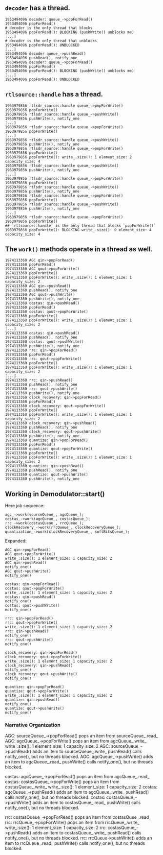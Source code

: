 ## `decoder` has a thread.

```
1953494096 decoder: queue_->popForRead()
1953494096 popForRead()
# decoder is the only thread that blocks
1953494096 popForRead(): BLOCKING (pushWrite() unblocks me)
[...]
# decoder is the only thread that unblocks
1953494096 popForRead(): UNBLOCKED
[...]
1953494096 decoder queue_->pushRead()
1953494096 pushRead(), notify_one
1953494096 decoder: queue_->popForRead()
1953494096 popForRead()
1953494096 popForRead(): BLOCKING (pushWrite() unblocks me)
[...]
1953494096 popForRead(): UNBLOCKED
```

## `rtlsource::handle` has a thread.

```
1963979856 rtlsdr_source::handle queue_->popForWrite()
1963979856 popForWrite()
1963979856 rtlsdr_source::handle queue_->pushWrite()
1963979856 pushWrite(), notify_one
[...]
1963979856 rtlsdr_source::handle queue_->popForWrite()
1963979856 popForWrite()
[...]
1963979856 rtlsdr_source::handle queue_->pushWrite()
1963979856 pushWrite(), notify_one
1963979856 rtlsdr_source::handle queue_->popForWrite()
1963979856 popForWrite()
1963979856 popForWrite(): write_.size(): 1 element_size: 2 capacity_size: 4
1963979856 rtlsdr_source::handle queue_->pushWrite()
1963979856 pushWrite(), notify_one
[...]
1963979856 rtlsdr_source::handle queue_->popForWrite()
1963979856 popForWrite()
1963979856 rtlsdr_source::handle queue_->pushWrite()
1963979856 pushWrite(), notify_one
1963979856 rtlsdr_source::handle queue_->popForWrite()
1963979856 popForWrite()
1963979856 rtlsdr_source::handle queue_->pushWrite()
1963979856 pushWrite(), notify_one
[...]
1963979856 rtlsdr_source::handle queue_->popForWrite()
1963979856 popForWrite()
## `rtlsource::handle` is the only thread that blocks `popForWrite()`
1963979856 popForWrite(): BLOCKING write_.size(): 0 element_size: 4 capacity_size: 4
```

## The `work()` methods operate in a thread as well.

```
1974113360 AGC qin->popForRead()
1974113360 popForRead()
1974113360 AGC qout->popForWrite()
1974113360 popForWrite()
1974113360 popForWrite(): write_.size(): 1 element_size: 1 capacity_size: 2
1974113360 AGC qin->pushRead()
1974113360 pushRead(), notify_one
1974113360 AGC qout->pushWrite()
1974113360 pushWrite(), notify_one
1974113360 costas: qin->pushRead()
1974113360 popForRead()
1974113360 costas: qout->popForWrite()
1974113360 popForWrite()
1974113360 popForWrite(): write_.size(): 1 element_size: 1 capacity_size: 2
[...]
1974113360 costas: qin->pushRead()
1974113360 pushRead(), notify_one
1974113360 costas: qout->pushWrite()
1974113360 pushWrite(), notify_one
1974113360 rrc: qin->popForRead()
1974113360 popForRead()
1974113360 rrc: qout->popForWrite()
1974113360 popForWrite()
1974113360 popForWrite(): write_.size(): 1 element_size: 1 capacity_size: 2
[...]
1974113360 rrc: qin->pushRead()
1974113360 pushRead(), notify_one
1974113360 rrc: qout->pushWrite()
1974113360 pushWrite(), notify_one
1974113360 clock_recovery: qin->popForRead()
1974113360 popForRead()
1974113360 clock_recovery: qout->popForWrite()
1974113360 popForWrite()
1974113360 popForWrite(): write_.size(): 1 element_size: 1 capacity_size: 2
1974113360 clock_recovery: qin->pushRead()
1974113360 pushRead(), notify_one
1974113360 clock_recovery: qout->pushWrite()
1974113360 pushWrite(), notify_one
1974113360 quantize: qin->popForRead()
1974113360 popForRead()
1974113360 quantize: qout->popForWrite()
1974113360 popForWrite()
1974113360 popForWrite(): write_.size(): 1 element_size: 1 capacity_size: 2
1974113360 quantize: qin->pushRead()
1974113360 pushRead(), notify_one
1974113360 quantize: qout->pushWrite()
1974113360 pushWrite(), notify_one
```

## Working in Demodulator::start()

Here job sequence:
```
agc_->work(sourceQueue_, agcQueue_);
costas_->work(agcQueue_, costasQueue_);
rrc_->work(costasQueue_, rrcQueue_);
clockRecovery_->work(rrcQueue_, clockRecoveryQueue_);
quantization_->work(clockRecoveryQueue_, softBitsQueue_);
```

Expanded:
```
AGC qin->popForRead()
AGC qout->popForWrite()
write_.size(): 1 element_size: 1 capacity_size: 2
AGC qin->pushRead()
notify_one()
AGC qout->pushWrite()
notify_one()

costas: qin->popForRead()
costas: qout->popForWrite()
write_.size(): 1 element_size: 1 capacity_size: 2
costas: qin->pushRead()
notify_one()
costas: qout->pushWrite()
notify_one()

rrc: qin->popForRead()
rrc: qout->popForWrite()
write_.size(): 1 element_size: 1 capacity_size: 2
rrc: qin->pushRead()
notify_one()
rrc: qout->pushWrite()
notify_one()

clock_recovery: qin->popForRead()
clock_recovery: qout->popForWrite()
write_.size(): 1 element_size: 1 capacity_size: 2
clock_recovery: qin->pushRead()
notify_one()
clock_recovery: qout->pushWrite()
notify_one()

quantize: qin->popForRead()
quantize: qout->popForWrite()
write_.size(): 1 element_size: 1 capacity_size: 2
quantize: qin->pushRead()
notify_one()
quantize: qout->pushWrite()
notify_one()
```

### Narrative Organization

AGC: sourceQueue_->popForRead() pops an item from sourceQueue_.read_ 
AGC: agcQueue_->popForWrite() pops an item from agcQueue_.write_
write_.size(): 1 element_size: 1 capacity_size: 2
AGC: sourceQueue_->pushRead() adds an item to sourceQueue_.write_
pushRead() calls notify_one(), but no threads blocked.
AGC: agcQueue_->pushWrite() adds an item to agcQueue_.read_
pushWrite() calls notify_one(), but no threads blocked.

costas: agcQueue_->popForRead() pops an item from agcQueue_.read_
costas: costasQueue_->popForWrite() pops an item from costasQueue_.write_
write_.size(): 1 element_size: 1 capacity_size: 2
costas: agcQueue_->pushRead() adds an item to agcQueue_.write_
pushRead() calls notify_one(), but no threads blocked.
costas: costasQueue_->pushWrite() adds an item to costasQueue_.read_
pushWrite() calls notify_one(), but no threads blocked.

rrc: costasQueue_->popForRead() pops an item from costasQuee_.read_
rrc: rrcQueue_->popForWrite() pops an item from rrcQueue_.write_
write_.size(): 1 element_size: 1 capacity_size: 2
rrc: costasQueue_->pushRead() adds an item to costasQueue_.write_
pushRead() calls notify_one(), but no threads blocked.
rrc: rrcQueue->pushWrite() adds an item to rrcQueue_.read_
pushWrite() calls notify_one(), but no threads blocked.
